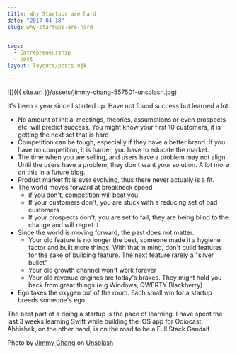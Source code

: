 ```yaml
---
title: Why Startups are hard
date: "2017-04-18"
slug: why-startups-are-hard


tags: 
  - Entrepreneurship
  - post
layout: layouts/posts.njk

---
```

![]({{ site.url }}/assets/jimmy-chang-557501-unsplash.jpg)


It's been a year since I started up. Have not found success but learned a lot.

- No amount of initial meetings, theories, assumptions or even prospects etc. will predict success. You might know your first 10 customers, it is getting the next set that is hard
- Competition can be tough, especially if they have a better brand. If you have no competition, it is harder, you have to educate the market.
- The time when you are selling, and users have a problem may not align. Until the users have a problem, they don't want your solution. A lot more on this in a future blog.
- Product market fit is ever evolving, thus there never actually is a fit.
- The world moves forward at breakneck speed
    - if you don't, competition will beat you
    - If your customers don't, you are stuck with a reducing set of bad customers
    - If your prospects don't, you are set to fail, they are being blind to the change and will regret it
- Since the world is moving forward, the past does not matter.
    - Your old feature is no longer the best, someone made it a hygiene factor and built more things. With that in mind, don't build features for the sake of building feature. The next feature rarely a "silver bullet"
    - Your old growth channel won't work forever
    - Your old revenue engines are today's brakes. They might hold you back from great things (e.g Windows, QWERTY Blackberry)
- Ego takes the oxygen out of the room. Each small win for a startup breeds someone's ego

The best part of a doing a startup is the pace of learning. I have spent the last 3 weeks learning Swift while building the iOS app for Odiocast. Abhishek, on the other hand, is on the road to be a Full Stack Gandalf

Photo by [Jimmy Chang](https://unsplash.com/photos/XVU3GG35DeE?utm_source=unsplash&utm_medium=referral&utm_content=creditCopyText) on [Unsplash](https://unsplash.com/search/photos/lost?utm_source=unsplash&utm_medium=referral&utm_content=creditCopyText)
